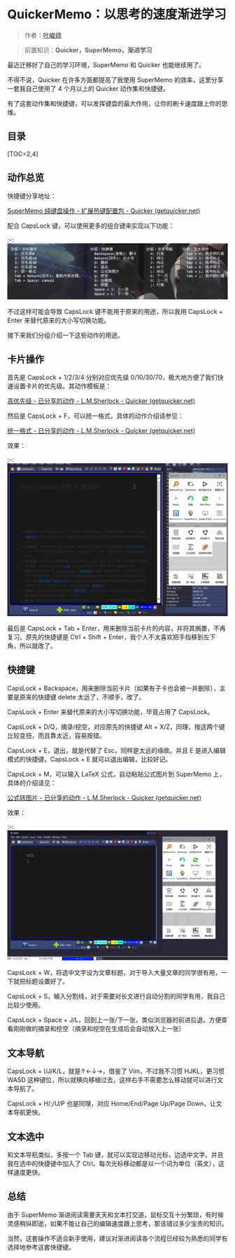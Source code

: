 # QuickerMemo：以思考的速度渐进学习

> 作者：[叶峻峣](https://www.zhihu.com/people/L.M.Sherlock)

> 前置知识：**Quicker，SuperMemo，渐进学习**

最近迁移好了自己的学习环境，SuperMemo 和 Quicker 也能继续用了。

不得不说，Quicker 在许多方面都提高了我使用 SuperMemo 的效率，这里分享一套我自己使用了 4 个月以上的 Quicker 动作集和快捷键。

有了这套动作集和快捷键，可以发挥键盘的最大作用，让你的刷卡速度跟上你的思维。

## 目录

[TOC=2,4]

## 动作总览

快捷键分享地址：

[SuperMemo 纯键盘操作 - 扩展热键配置包 - Quicker (getquicker.net)](https://getquicker.net/share/powerkeys/package?id=5fcf3d5c-c548-4793-6115-08d8ac47c7cb)

配合 CapsLock 键，可以使用更多的组合键来实现以下功能：

:-: ![](../images/v2-8bafbd0c316e066478f56d872eb647c7_1440w.png)

不过这样可能会导致 CapsLock 键不能用于原来的用途，所以我用 CapsLock + Enter 来替代原来的大小写切换功能。

接下来我们分组介绍一下这些动作的用途。

## 卡片操作

首先是 CapsLock + 1/2/3/4 分别对应优先级 0/10/30/70，极大地方便了我们快速设置卡片的优先级。其动作模板是：

[高优先级 - 已分享的动作 - L.M.Sherlock - Quicker (getquicker.net)](https://getquicker.net/sharedaction?code=bf30d743-a249-4c7f-295f-08d891a6372a)

然后是 CapsLock + F，可以统一格式，具体的动作介绍请参见：

[统一格式 - 已分享的动作 - L.M.Sherlock - Quicker (getquicker.net)](https://getquicker.net/sharedaction?code=859bda04-fe78-4385-1b37-08d88a0dba1c)

效果：

:-: ![](../images/v2-5e68c73200991efede80cdf53d11f566_b-20210916201557415.webp)

最后是 CapsLock + Tab + Enter，用来删除当前卡片的内容，并将其搁置，不再复习。原先的快捷键是 Ctrl + Shift + Enter，我个人不太喜欢把手指移到左下角，所以就改了。

## 快捷键

CapsLock + Backspace，用来删除当前卡片（如果有子卡也会被一并删除），主要是原来的快捷键 delete 太远了，不顺手，改了。

CapsLock + Enter 来替代原来的大小写切换功能，毕竟占用了 CapsLock。

CapsLock + D/Q，摘录/挖空，对应原先的快捷键 Alt + X/Z，同理，按这两个键比较变扭，而且靠太近，容易按错。

CapsLock + E，退出，就是代替了 Esc，同样是太远的缘故。并且 E 是进入编辑模式的快捷键，CapsLock + E 就可以退出编辑，比较好记。

CapsLock + M，可以输入 LaTeX 公式，自动粘贴公式图片到 SuperMemo 上，具体的介绍请见：

[公式转图片 - 已分享的动作 - L.M.Sherlock - Quicker (getquicker.net)](https://getquicker.net/sharedaction?code=8df5d7a2-e1c9-4d21-c7fc-08d91b37df64)

效果：

:-: ![](../images/v2-b631701aed23e98f3babc6dd2ce016e3_b.webp)

CapsLock + W，将选中文字设为文章标题，对于导入大量文章的同学很有用，一下就把标题设置好了。

CapsLock + S，输入分割线，对于需要对长文进行自动分割的同学有用，我自己比较少使用。

CapsLock + Space + J/L，回到上一张/下一张，类似浏览器的前进后退，方便查看刚刚做的摘录和挖空（摘录和挖空在生成后会自动放入上一张）

## 文本导航

CapsLock + I/J/K/L，就是↑←↓→，借鉴了 Vim，不过我不习惯 HJKL，更习惯 WASD 这种键位，所以就横向移植过去，这样右手不需要怎么移动就可以进行文本导航了。

CapsLock + H/;/U/P 也是同理，对应 Home/End/Page Up/Page Down，让文本导航更快。

## 文本选中

和文本导航类似，多按一个 Tab 键，就可以实现边移动光标，边选中文字。并且我在选中的快捷键中加入了 Ctrl，每次光标移动都是以一个词为单位（英文），这样速度更快。

## 总结

由于 SuperMemo 渐进阅读需要天天和文本打交道，鼠标交互十分繁琐，有时候灵感稍纵即逝，如果不能让自己的编辑速度跟上思考，那该错过多少宝贵的知识。

当然，这套操作不适合新手使用，建议对渐进阅读各个流程已经较为熟悉的同学有选择地参考这套快捷键。